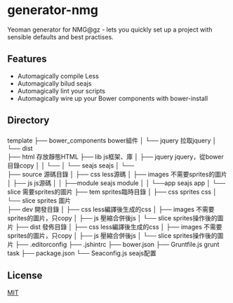 generator-nmg
=============================
Yeoman generator for NMG@gz - lets you quickly set up a project with sensible defaults and best practises.

Features
-----------------------------
* Automagically compile Less<br />
* Automagically bilud seajs<br />
* Automagically lint your scripts<br />
* Automagically wire up your Bower components with bower-install


Directory
-----------------------------
###
template
	├── bower_components						bower組件
	│   └── jquery								拉取jquery
	│   	└── dist							
	├── html 									存放靜態HTML
	├── lib										js框架、庫
	│	├── jquery								jquery，從bower目錄copy
	│   │	└── <version>
	│   └── seajs								seajs
	│   	└── <version> 							
	├── source 									源碼目錄
	│   ├── css									less源碼
	│   ├── images								不需要sprites的圖片
	│   ├── js									js源碼
	│   │	├──module								seajs module
	│   │	└──app									seajs app
	│   └── slice								需要sprites的圖片
	├── tem										sprites臨時目錄
	│   ├── css									sprites css
	│   └── slice								sprites 圖片	
	├── dev										開發目錄
	│   ├── css									less編譯後生成的css
	│   ├── images								不需要sprites的圖片，只copy
	│   ├── js									壓縮合併後js
	│   └── slice								sprites操作後的圖片
	├── dist									發佈目錄
	│   ├── css									less編譯後生成的css
	│   ├── images								不需要sprites的圖片，只copy
	│   ├── js									壓縮合併後js
	│   └── slice								sprites操作後的圖片
	├── .editorconfig
	├── .jshintrc
	├── bower.json
	├── Gruntfile.js 							grunt task
	├── package.json
	└── Seaconfig.js 							seajs配置

License
-----------------------------
[MIT](http://rem.mit-license.org/)